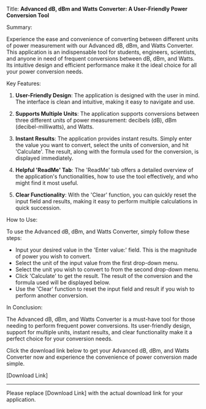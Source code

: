 Title: **Advanced dB, dBm and Watts Converter: A User-Friendly Power Conversion Tool**

Summary:

Experience the ease and convenience of converting between different units of power measurement with our Advanced dB, dBm, and Watts Converter. This application is an indispensable tool for students, engineers, scientists, and anyone in need of frequent conversions between dB, dBm, and Watts. Its intuitive design and efficient performance make it the ideal choice for all your power conversion needs.

Key Features:

1. **User-Friendly Design**: The application is designed with the user in mind. The interface is clean and intuitive, making it easy to navigate and use.

2. **Supports Multiple Units**: The application supports conversions between three different units of power measurement: decibels (dB), dBm (decibel-milliwatts), and Watts. 

3. **Instant Results**: The application provides instant results. Simply enter the value you want to convert, select the units of conversion, and hit 'Calculate'. The result, along with the formula used for the conversion, is displayed immediately. 

4. **Helpful 'ReadMe' Tab**: The 'ReadMe' tab offers a detailed overview of the application's functionalities, how to use the tool effectively, and who might find it most useful.

5. **Clear Functionality**: With the 'Clear' function, you can quickly reset the input field and results, making it easy to perform multiple calculations in quick succession.

How to Use:

To use the Advanced dB, dBm, and Watts Converter, simply follow these steps:

- Input your desired value in the 'Enter value:' field. This is the magnitude of power you wish to convert.
- Select the unit of the input value from the first drop-down menu.
- Select the unit you wish to convert to from the second drop-down menu.
- Click 'Calculate' to get the result. The result of the conversion and the formula used will be displayed below.
- Use the 'Clear' function to reset the input field and result if you wish to perform another conversion.

In Conclusion:

The Advanced dB, dBm, and Watts Converter is a must-have tool for those needing to perform frequent power conversions. Its user-friendly design, support for multiple units, instant results, and clear functionality make it a perfect choice for your conversion needs.

Click the download link below to get your Advanced dB, dBm, and Watts Converter now and experience the convenience of power conversion made simple.

[Download Link]

---

Please replace [Download Link] with the actual download link for your application.
